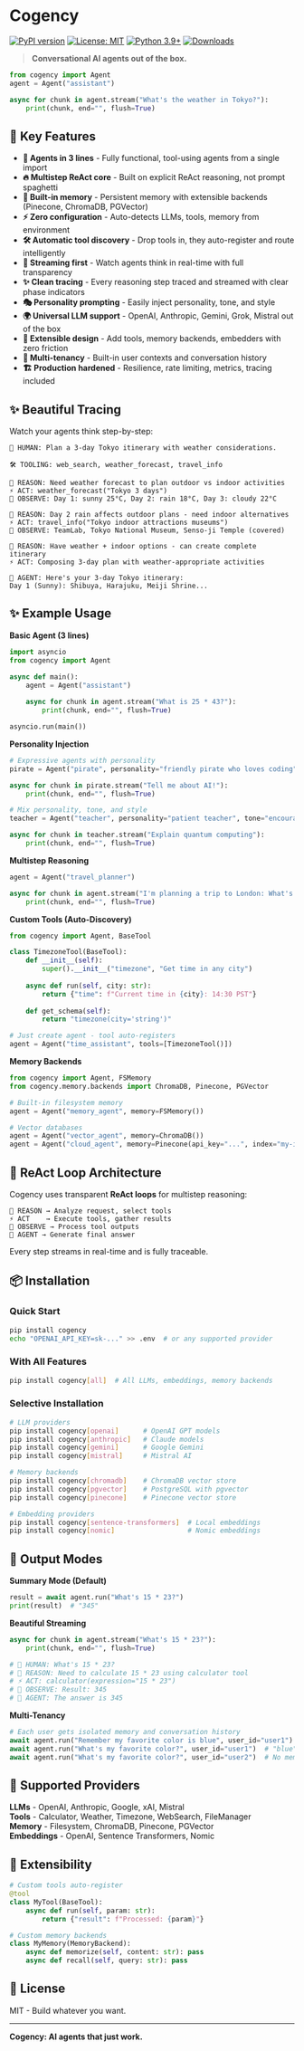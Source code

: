 # Cogency

[![PyPI version](https://badge.fury.io/py/cogency.svg)](https://badge.fury.io/py/cogency)
[![License: MIT](https://img.shields.io/badge/License-MIT-yellow.svg)](https://opensource.org/licenses/MIT)
[![Python 3.9+](https://img.shields.io/badge/python-3.9+-blue.svg)](https://www.python.org/downloads/)
[![Downloads](https://pepy.tech/badge/cogency)](https://pepy.tech/project/cogency)

> **Conversational AI agents out of the box.**

```python
from cogency import Agent
agent = Agent("assistant")

async for chunk in agent.stream("What's the weather in Tokyo?"):
    print(chunk, end="", flush=True)
```

## 🚀 Key Features

- **🤖 Agents in 3 lines** - Fully functional, tool-using agents from a single import
- **🔥 Multistep ReAct core** - Built on explicit ReAct reasoning, not prompt spaghetti
- **🧠 Built-in memory** - Persistent memory with extensible backends (Pinecone, ChromaDB, PGVector)
- **⚡️ Zero configuration** - Auto-detects LLMs, tools, memory from environment
- **🛠️ Automatic tool discovery** - Drop tools in, they auto-register and route intelligently
- **🌊 Streaming first** - Watch agents think in real-time with full transparency
- **✨ Clean tracing** - Every reasoning step traced and streamed with clear phase indicators
- **🎭 Personality prompting** - Easily inject personality, tone, and style
- **🌍 Universal LLM support** - OpenAI, Anthropic, Gemini, Grok, Mistral out of the box
- **🧩 Extensible design** - Add tools, memory backends, embedders with zero friction
- **👥 Multi-tenancy** - Built-in user contexts and conversation history
- **🏗️ Production hardened** - Resilience, rate limiting, metrics, tracing included

## ✨ Beautiful Tracing

Watch your agents think step-by-step:

```
👤 HUMAN: Plan a 3-day Tokyo itinerary with weather considerations.

🛠️ TOOLING: web_search, weather_forecast, travel_info

🧠 REASON: Need weather forecast to plan outdoor vs indoor activities
⚡️ ACT: weather_forecast("Tokyo 3 days")
👀 OBSERVE: Day 1: sunny 25°C, Day 2: rain 18°C, Day 3: cloudy 22°C

🧠 REASON: Day 2 rain affects outdoor plans - need indoor alternatives
⚡️ ACT: travel_info("Tokyo indoor attractions museums")
👀 OBSERVE: TeamLab, Tokyo National Museum, Senso-ji Temple (covered)

🧠 REASON: Have weather + indoor options - can create complete itinerary
⚡️ ACT: Composing 3-day plan with weather-appropriate activities

🤖 AGENT: Here's your 3-day Tokyo itinerary:
Day 1 (Sunny): Shibuya, Harajuku, Meiji Shrine...
```

## ✨ Example Usage

**Basic Agent (3 lines)**
```python
import asyncio
from cogency import Agent

async def main():
    agent = Agent("assistant")
    
    async for chunk in agent.stream("What is 25 * 43?"):
        print(chunk, end="", flush=True)

asyncio.run(main())
```

**Personality Injection**
```python
# Expressive agents with personality
pirate = Agent("pirate", personality="friendly pirate who loves coding")

async for chunk in pirate.stream("Tell me about AI!"):
    print(chunk, end="", flush=True)

# Mix personality, tone, and style
teacher = Agent("teacher", personality="patient teacher", tone="encouraging", style="conversational")

async for chunk in teacher.stream("Explain quantum computing"):
    print(chunk, end="", flush=True)
```

**Multistep Reasoning**
```python
agent = Agent("travel_planner")

async for chunk in agent.stream("I'm planning a trip to London: What's the weather there? What time is it now? Flight costs $1,200, hotel is $180/night for 3 nights - total cost?"):
    print(chunk, end="", flush=True)
```

**Custom Tools (Auto-Discovery)**
```python
from cogency import Agent, BaseTool

class TimezoneTool(BaseTool):
    def __init__(self):
        super().__init__("timezone", "Get time in any city")
    
    async def run(self, city: str):
        return {"time": f"Current time in {city}: 14:30 PST"}
    
    def get_schema(self):
        return "timezone(city='string')"

# Just create agent - tool auto-registers
agent = Agent("time_assistant", tools=[TimezoneTool()])
```

**Memory Backends**
```python
from cogency import Agent, FSMemory
from cogency.memory.backends import ChromaDB, Pinecone, PGVector

# Built-in filesystem memory
agent = Agent("memory_agent", memory=FSMemory())

# Vector databases
agent = Agent("vector_agent", memory=ChromaDB())
agent = Agent("cloud_agent", memory=Pinecone(api_key="...", index="my-index"))
```

## 🧠 ReAct Loop Architecture

Cogency uses transparent **ReAct loops** for multistep reasoning:

```
🧠 REASON → Analyze request, select tools
⚡️ ACT    → Execute tools, gather results  
👀 OBSERVE → Process tool outputs
🤖 AGENT → Generate final answer
```

Every step streams in real-time and is fully traceable.

## 📦 Installation

### Quick Start
```bash
pip install cogency
echo "OPENAI_API_KEY=sk-..." >> .env  # or any supported provider
```

### With All Features
```bash
pip install cogency[all]  # All LLMs, embeddings, memory backends
```

### Selective Installation
```bash
# LLM providers
pip install cogency[openai]      # OpenAI GPT models
pip install cogency[anthropic]   # Claude models  
pip install cogency[gemini]      # Google Gemini
pip install cogency[mistral]     # Mistral AI

# Memory backends  
pip install cogency[chromadb]    # ChromaDB vector store
pip install cogency[pgvector]    # PostgreSQL with pgvector
pip install cogency[pinecone]    # Pinecone vector store

# Embedding providers
pip install cogency[sentence-transformers]  # Local embeddings
pip install cogency[nomic]                  # Nomic embeddings
```

## 🎯 Output Modes

**Summary Mode (Default)**
```python
result = await agent.run("What's 15 * 23?")
print(result)  # "345"
```

**Beautiful Streaming**
```python
async for chunk in agent.stream("What's 15 * 23?"):
    print(chunk, end="", flush=True)

# 👤 HUMAN: What's 15 * 23?
# 🧠 REASON: Need to calculate 15 * 23 using calculator tool
# ⚡️ ACT: calculator(expression="15 * 23")
# 👀 OBSERVE: Result: 345
# 🤖 AGENT: The answer is 345
```

**Multi-Tenancy**
```python
# Each user gets isolated memory and conversation history
await agent.run("Remember my favorite color is blue", user_id="user1")
await agent.run("What's my favorite color?", user_id="user1")  # "blue"
await agent.run("What's my favorite color?", user_id="user2")  # No memory
```

## 🔧 Supported Providers

**LLMs** - OpenAI, Anthropic, Google, xAI, Mistral  
**Tools** - Calculator, Weather, Timezone, WebSearch, FileManager  
**Memory** - Filesystem, ChromaDB, Pinecone, PGVector  
**Embeddings** - OpenAI, Sentence Transformers, Nomic  

## 🎨 Extensibility

```python
# Custom tools auto-register
@tool
class MyTool(BaseTool):
    async def run(self, param: str):
        return {"result": f"Processed: {param}"}

# Custom memory backends
class MyMemory(MemoryBackend):
    async def memorize(self, content: str): pass
    async def recall(self, query: str): pass
```

## 📄 License

MIT - Build whatever you want.

---

**Cogency: AI agents that just work.**